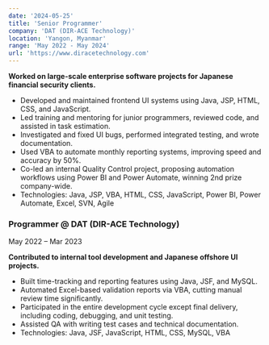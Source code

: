```yaml
---
date: '2024-05-25'
title: 'Senior Programmer'
company: 'DAT (DIR-ACE Technology)'
location: 'Yangon, Myanmar'
range: 'May 2022 - May 2024'
url: 'https://www.diracetechnology.com'
---
```


**Worked on large-scale enterprise software projects for Japanese financial security clients.**

- Developed and maintained frontend UI systems using Java, JSP, HTML, CSS, and JavaScript.
- Led training and mentoring for junior programmers, reviewed code, and assisted in task estimation.
- Investigated and fixed UI bugs, performed integrated testing, and wrote documentation.
- Used VBA to automate monthly reporting systems, improving speed and accuracy by 50%.
- Co-led an internal Quality Control project, proposing automation workflows using Power BI and Power Automate, winning 2nd prize company-wide.
- Technologies: Java, JSP, VBA, HTML, CSS, JavaScript, Power BI, Power Automate, Excel, SVN, Agile

### Programmer <span class="company">@ DAT (DIR-ACE Technology)</span>

<p class="range">May 2022 – Mar 2023</p>

**Contributed to internal tool development and Japanese offshore UI projects.**

- Built time-tracking and reporting features using Java, JSF, and MySQL.
- Automated Excel-based validation reports via VBA, cutting manual review time significantly.
- Participated in the entire development cycle except final delivery, including coding, debugging, and unit testing.
- Assisted QA with writing test cases and technical documentation.
- Technologies: Java, JSF, JavaScript, HTML, CSS, MySQL, VBA
